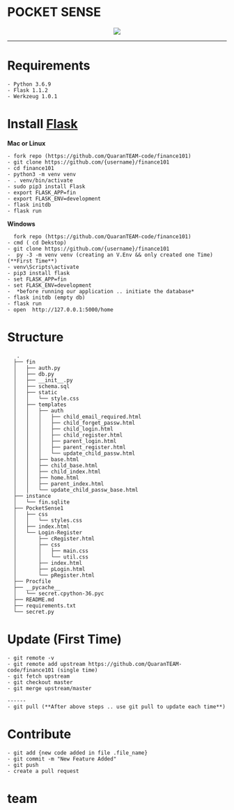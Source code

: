 
# POCKET SENSE
<p align="center">
  <img src="https://raw.githubusercontent.com/karthikeyanrathore/finance101/master/docs/logo.jpg">
</p>

--------------------------------------------------------------------
# Requirements
```
- Python 3.6.9
- Flask 1.1.2
- Werkzeug 1.0.1
```

# Install [Flask](https://flask.palletsprojects.com/en/1.1.x/installation/)

**Mac or Linux**
```
- fork repo (https://github.com/QuaranTEAM-code/finance101)
- git clone https://github.com/{username}/finance101
- cd finance101
- python3 -m venv venv 
- . venv/bin/activate
- sudo pip3 install Flask
- export FLASK_APP=fin
- export FLASK_ENV=development
- flask initdb
- flask run
```

**Windows**
```
  fork repo (https://github.com/QuaranTEAM-code/finance101)
- cmd ( cd Dekstop)
- git clone https://github.com/{username}/finance101
-  py -3 -m venv venv (creating an V.Env && only created one Time)(**First Time**)
- venv\Scripts\activate
- pip3 install flask
- set FLASK_APP=fin
- set FLASK_ENV=development
-  *before running our application .. initiate the database*
- flask initdb (empty db)
- flask run 
- open  http://127.0.0.1:5000/home
```

# Structure 
```
   .
  ├── fin
  │   ├── auth.py
  │   ├── db.py
  │   ├── __init__.py
  │   ├── schema.sql
  │   ├── static
  │   │   └── style.css
  │   ├── templates
  │   │   ├── auth
  │   │   │   ├── child_email_required.html
  │   │   │   ├── child_forget_passw.html
  │   │   │   ├── child_login.html
  │   │   │   ├── child_register.html
  │   │   │   ├── parent_login.html
  │   │   │   ├── parent_register.html
  │   │   │   └── update_child_passw.html
  │   │   ├── base.html
  │   │   ├── child_base.html
  │   │   ├── child_index.html
  │   │   ├── home.html
  │   │   ├── parent_index.html
  │   │   └── update_child_passw_base.html   
  ├── instance
  │   └── fin.sqlite
  ├── PocketSense1
  │   ├── css
  │   │   └── styles.css
  │   ├── index.html
  │   └── Login-Register
  │       ├── cRegister.html
  │       ├── css
  │       │   ├── main.css
  │       │   └── util.css
  │       ├── index.html
  │       ├── pLogin.html
  │       └── pRegister.html
  ├── Procfile
  ├── __pycache__
  │   └── secret.cpython-36.pyc
  ├── README.md
  ├── requirements.txt
  └── secret.py

  ```

# Update (First Time)
```
- git remote -v
- git remote add upstream https://github.com/QuaranTEAM-code/finance101 (single time)
- git fetch upstream
- git checkout master
- git merge upstream/master

------
- git pull (**After above steps .. use git pull to update each time**)
```



# Contribute
```
- git add {new code added in file .file_name}
- git commit -m "New Feature Added"
- git push
- create a pull request

```

# team



